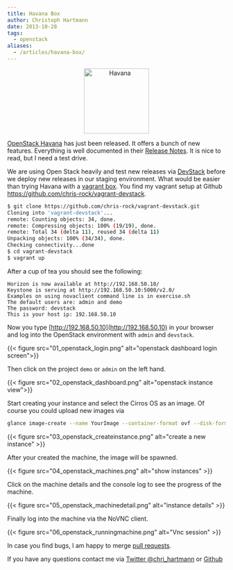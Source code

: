 ```yaml
---
title: Havana Box
author: Christoph Hartmann
date: 2013-10-28
tags:
  - openstack
aliases:
  - /articles/havana-box/
---
```


<center><a href="http://www.flickr.com/photos/fixedgear/2998411614/" title="Havana by fixedgear, on Flickr"><img src="http://farm4.staticflickr.com/3161/2998411614_787b7717b2_q.jpg" width="150px" height="150px" alt="Havana" style="margin:0px"></a></center>

[OpenStack Havana](http://www.openstack.org/software/havana/) has just been released. It offers a bunch of new features. Everything is well documented in their [Release Notes](https://wiki.openstack.org/wiki/ReleaseNotes/Havana). It is nice to read, but I need a test drive.

We are using Open Stack heavily and test new releases via [DevStack](http://devstack.org/) before we deploy new releases in our staging environment. What would be easier than trying Havana with a [vagrant box](http://www.vagrantup.com/). You find my vagrant setup at Github https://github.com/chris-rock/vagrant-devstack.


```bash
$ git clone https://github.com/chris-rock/vagrant-devstack.git
Cloning into 'vagrant-devstack'...
remote: Counting objects: 34, done.
remote: Compressing objects: 100% (19/19), done.
remote: Total 34 (delta 11), reused 34 (delta 11)
Unpacking objects: 100% (34/34), done.
Checking connectivity...done
$ cd vagrant-devstack
$ vagrant up
```

After a cup of tea you should see the following:

```
Horizon is now available at http://192.168.50.10/
Keystone is serving at http://192.168.50.10:5000/v2.0/
Examples on using novaclient command line is in exercise.sh
The default users are: admin and demo
The password: devstack
This is your host ip: 192.168.50.10
```

Now you type [http://192.168.50.10](http://192.168.50.10) in your browser and log into the OpenStack environment with `admin` and `devstack`.

{{< figure src="01_openstack_login.png" alt="openstack dashboard login screen">}}

Then click on the project `demo` or `admin` on the left hand.

{{< figure src="02_openstack_dashboard.png" alt="openstack instance view">}}

Start creating your instance and select the Cirros OS as an image. Of course you could upload new images via

```bash
glance image-create --name YourImage --container-format ovf --disk-format qcow2 --file image_openstack_image.img --is-public True
```

{{< figure src="03_openstack_createinstance.png" alt="create a new instance" >}}

After your created the machine, the image will be spawned.

{{< figure src="04_openstack_machines.png" alt="show instances" >}}

Click on the machine details and the console log to see the progress of the machine.

{{< figure src="05_openstack_machinedetail.png" alt="instance details" >}}


Finally log into the machine via the NoVNC client.

{{< figure src="06_openstack_runningmachine.png" alt="Vnc session" >}}

In case you find bugs, I am happy to merge [pull requests](https://github.com/chris-rock/vagrant-devstack).

If you have any questions contact me via [Twitter @chri_hartmann](https://twitter.com/chri_hartmann) or [Github](https://github.com/chris-rock)
